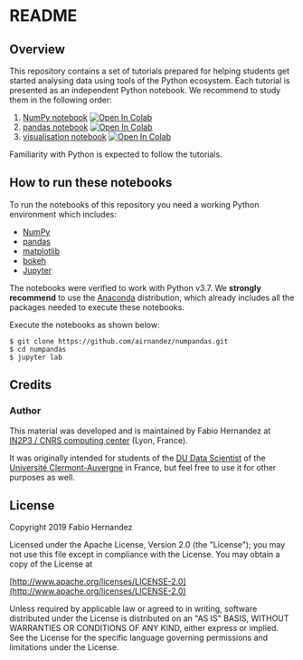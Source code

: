 # README

## Overview
This repository contains a set of tutorials prepared for helping students get started analysing data using tools of the Python ecosystem. Each tutorial is presented as an independent Python notebook. We recommend to study them in the following order:

1. [NumPy notebook](https://nbviewer.jupyter.org/github/airnandez/numpandas/blob/master/notebooks/NumPy.ipynb) [![Open In Colab](https://colab.research.google.com/assets/colab-badge.svg)](https://colab.research.google.com/github/airnandez/numpandas/blob/master/notebooks/NumPy.ipynb)
2. [pandas notebook](https://nbviewer.jupyter.org/github/airnandez/numpandas/blob/master/notebooks/pandas.ipynb)  [![Open In Colab](https://colab.research.google.com/assets/colab-badge.svg)](https://colab.research.google.com/github/airnandez/numpandas/blob/master/notebooks/pandas.ipynb)
3. [visualisation notebook](https://nbviewer.jupyter.org/github/airnandez/numpandas/blob/master/notebooks/visualisation.ipynb)  [![Open In Colab](https://colab.research.google.com/assets/colab-badge.svg)](https://colab.research.google.com/github/airnandez/numpandas/blob/master/notebooks/visualisation.ipynb)
 
Familiarity with Python is expected to follow the tutorials.

## How to run these notebooks

To run the notebooks of this repository you need a working Python environment which includes:

* [NumPy](https://www.numpy.org) 
* [pandas](https://pandas.pydata.org)
* [matplotlib](https://matplotlib.org)
* [bokeh](https://bokeh.pydata.org/en/latest/)
* [Jupyter](https://jupyter.readthedocs.io/en/latest/#)

The notebooks were verified to work with Python v3.7. We **strongly recommend** to use the [Anaconda](https://www.anaconda.com/distribution/) distribution, which already includes all the packages needed to execute these notebooks.

Execute the notebooks as shown below:

```
$ git clone https://github.com/airnandez/numpandas.git
$ cd numpandas
$ jupyter lab
```

## Credits

### Author
This material was developed and is maintained by Fabio Hernandez at [IN2P3 / CNRS computing center](http://cc.in2p3.fr) (Lyon, France). 

It was originally intended for students of the [DU Data Scientist](https://www.uca.fr/formation/nos-formations/catalogue-des-formations/du-data-scientist-23438.kjsp) of the [Université Clermont-Auvergne](https://www.uca.fr) in France, but feel free to use it for other purposes as well.


## License
Copyright 2019 Fabio Hernandez

Licensed under the Apache License, Version 2.0 (the "License");
you may not use this file except in compliance with the License.
You may obtain a copy of the License at

[http://www.apache.org/licenses/LICENSE-2.0](http://www.apache.org/licenses/LICENSE-2.0)

Unless required by applicable law or agreed to in writing, software
distributed under the License is distributed on an "AS IS" BASIS,
WITHOUT WARRANTIES OR CONDITIONS OF ANY KIND, either express or implied.
See the License for the specific language governing permissions and
limitations under the License.
